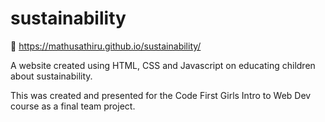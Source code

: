 # sustainability

📎 https://mathusathiru.github.io/sustainability/

A website created using HTML, CSS and Javascript on educating children about sustainability. 

This was created and presented for the Code First Girls Intro to Web Dev course as a final team project. 
